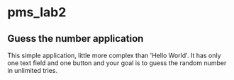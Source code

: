 # pms_lab2
## Guess the number application

This simple application, little more complex than 'Hello World'. It has only one text field and one button and your goal is to guess the random number in unlimited tries.
